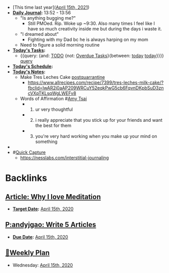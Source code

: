 - [This time last year]([April 15th, 2021](<April 15th, 2021.md>))
- **[Daily Journal](<Daily Journal.md>):** 13:52 - 13:56
    - "Is anything bugging me?"
        - Still PMOed. Rip. Woke up ~9:30. Also many times I feel like I have so much creativity inside me but during the days i waste it.
    - "I dreamed about"
        - Fighting with my Dad bc he is always harping on my mom
    - Need to figure a solid morning routine
- **[Today's Tasks](<Today's Tasks.md>):**
    - {{query: {and: [TODO](<TODO.md>) {not: [Overdue Tasks](<Overdue Tasks.md>)}{between: [today](<today.md>) [today](<today.md>)}}}} [query](<query.md>)
- **[Today's Schedule](<Today's Schedule.md>):**
- **[Today's Notes](<Today's Notes.md>):**
    - Make Tres Leches Cake [postquarrantine](<postquarrantine.md>)
        - https://www.allrecipes.com/recipe/7399/tres-leches-milk-cake/?fbclid=IwAR2j0aAP209WRCuY52eqkPwG5cb6FqvnDKpbSuD3zncVXpTKLsqWgLWEFv8
    - Words of Affirmation #[Amy Tsai](<Amy Tsai.md>)
        - 1) ur very thoughtful
        - 2) i really appreciate that you stick up for your friends and want the best for them
        - 3) you're very hard working when you make up your mind on something
- 
- #[Quick Capture](<Quick Capture.md>)
    - https://nesslabs.com/interstitial-journaling 

# Backlinks
## [Article: Why I love Meditation](<Article: Why I love Meditation.md>)
- **[Target Date](<Target Date.md>):**  [April 15th, 2020](<April 15th, 2020.md>)

## [P:andyjgao: Write 5 Articles](<P:andyjgao: Write 5 Articles.md>)
- **[Due Date](<Due Date.md>):** [April 15th, 2020](<April 15th, 2020.md>)

## [📑Weekly Plan](<📑Weekly Plan.md>)
- Wednesday: [April 15th, 2020](<April 15th, 2020.md>)

